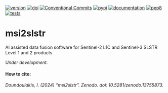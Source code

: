[![version](https://img.shields.io/github/v/release/josephdoun/msi2slstr?include_prereleases)](https://github.com/JosephDoun/msi2slstr/releases)
[![doi](https://zenodo.org/badge/DOI/10.5281/zenodo.13755873.svg)](https://zenodo.org/records/13755872)
[![Conventional Commits](https://img.shields.io/badge/Conventional%20Commits-1.0.0-%23FE5196?logo=conventionalcommits&logoColor=white)](https://conventionalcommits.org)
[![pypi](https://github.com/JosephDoun/msi2slstr/actions/workflows/release.yml/badge.svg?branch=main)](https://github.com/JosephDoun/msi2slstr/actions/workflows/release.yml)
[![documentation](https://github.com/JosephDoun/msi2slstr/actions/workflows/docs.yml/badge.svg?branch=main)](https://github.com/JosephDoun/msi2slstr/actions/workflows/docs.yml)
[![pep8](https://github.com/JosephDoun/msi2slstr/actions/workflows/pep8.yml/badge.svg?branch=main)](https://github.com/JosephDoun/msi2slstr/actions/workflows/pep8.yml)
[![tests](https://github.com/JosephDoun/msi2slstr/actions/workflows/tests.yml/badge.svg?branch=main&event=pull_request_target)](https://github.com/JosephDoun/msi2slstr/actions/workflows/tests.yml)

# msi2slstr
AI assisted data fusion software for Sentinel-2 L1C and Sentinel-3 SLSTR Level 1 and 2 products 


*Under development.*


#### How to cite:

*Doundoulakis, I. (2024) “msi2slstr”. Zenodo. doi: 10.5281/zenodo.13755873.*
